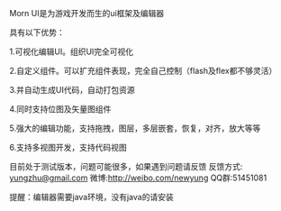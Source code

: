 Morn UI是为游戏开发而生的ui框架及编辑器

具有以下优势：

1.可视化编辑UI。组织UI完全可视化

2.自定义组件。可以扩充组件表现，完全自己控制（flash及flex都不够灵活）

3.并自动生成UI代码，自动打包资源

4.同时支持位图及矢量图组件

5.强大的编辑功能，支持拖拽，图层，多层嵌套，恢复，对齐，放大等等

6.支持多视图开发，支持代码视图

目前处于测试版本，问题可能很多，如果遇到问题请反馈
反馈方式: yungzhu@gmail.com 微博:http://weibo.com/newyung QQ群:51451081
	
提醒：编辑器需要java环境，没有java的请安装